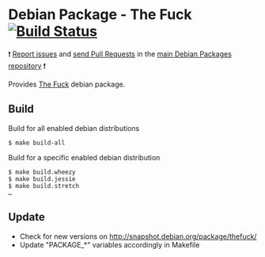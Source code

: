 # Debian Package - The Fuck [![Build Status](https://travis-ci.org/manala/debian-package-thefuck.svg?branch=master)](https://travis-ci.org/manala/debian-package-thefuck)

:exclamation: [Report issues](https://github.com/manala/debian-packages/issues) and [send Pull Requests](https://github.com/manala/debian-packages/pulls) in the [main Debian Packages repository](https://github.com/manala/debian-packages) :exclamation:

Provides [The Fuck](https://github.com/nvbn/thefuck) debian package.

## Build

Build for all enabled debian distributions

```
$ make build-all
```

Build for a specific enabled debian distribution

```
$ make build.wheezy
$ make build.jessie
$ make build.stretch
…
```

## Update

* Check for new versions on http://snapshot.debian.org/package/thefuck/
* Update "PACKAGE_*" variables accordingly in Makefile
